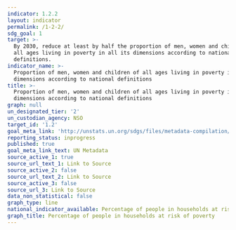 ```yaml
---
indicator: 1.2.2
layout: indicator
permalink: /1-2-2/
sdg_goal: 1
target: >-
  By 2030, reduce at least by half the proportion of men, women and children of
  all ages living in poverty in all its dimensions according to national
  definitions.
indicator_name: >-
  Proportion of men, women and children of all ages living in poverty in all its
  dimensions according to national definitions
title: >-
  Proportion of men, women and children of all ages living in poverty in all its
  dimensions according to national definitions
graph: null
un_designated_tier: '2'
un_custodian_agency: NSO
target_id: '1.2'
goal_meta_link: 'http://unstats.un.org/sdgs/files/metadata-compilation/Metadata-Goal-1.pdf'
reporting_status: inprogress
published: true
goal_meta_link_text: UN Metadata
source_active_1: true
source_url_text_1: Link to Source
source_active_2: false
source_url_text_2: Link to Source
source_active_3: false
source_url_3: Link to Source
data_non_statistical: false
graph_type: line
national_indicator_available: Percentage of people in households at risk of poverty
graph_title: Percentage of people in households at risk of poverty
---
```

